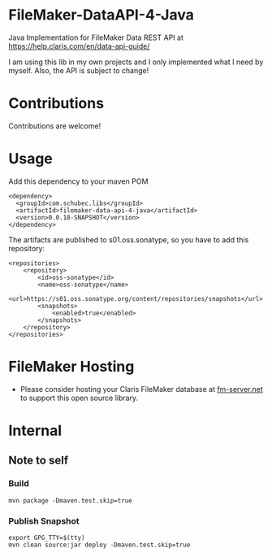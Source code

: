 # FileMaker-DataAPI-4-Java

Java Implementation for FileMaker Data REST API at https://help.claris.com/en/data-api-guide/

I am using this lib in my own projects and I only implemented what I need by myself.
Also, the API is subject to change!

# Contributions

Contributions are welcome!

# Usage

Add this dependency to your maven POM

    <dependency>
      <groupId>com.schubec.libs</groupId>
      <artifactId>filemaker-data-api-4-java</artifactId>
      <version>0.0.18-SNAPSHOT</version>
    </dependency>

The artifacts are published to s01.oss.sonatype, so you have to add this repository:

	<repositories>
    	<repository>
        	<id>oss-sonatype</id>
	        <name>oss-sonatype</name>
    	    <url>https://s01.oss.sonatype.org/content/repositories/snapshots</url>
        	<snapshots>
	            <enabled>true</enabled>
    	    </snapshots>
	    </repository>
	</repositories>

# FileMaker Hosting

* Please consider hosting your Claris FileMaker database at [fm-server.net](http://fm-server.net) to support this open source library.

# Internal

## Note to self

### Build

    mvn package -Dmaven.test.skip=true

### Publish Snapshot

    export GPG_TTY=$(tty)
    mvn clean source:jar deploy -Dmaven.test.skip=true
